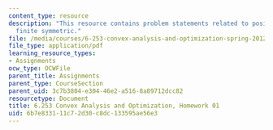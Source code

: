 ```yaml
---
content_type: resource
description: "This resource contains problem statements related to positive semide\f\
  finite symmetric."
file: /media/courses/6-253-convex-analysis-and-optimization-spring-2012/6b7e833111c72d30c8dc133595ae56e3_MIT6_253S12_hw01.pdf
file_type: application/pdf
learning_resource_types:
- Assignments
ocw_type: OCWFile
parent_title: Assignments
parent_type: CourseSection
parent_uid: 3c7b3804-e304-46e2-a516-8a89712dcc82
resourcetype: Document
title: 6.253 Convex Analysis and Optimization, Homework 01
uid: 6b7e8331-11c7-2d30-c8dc-133595ae56e3
---
```


